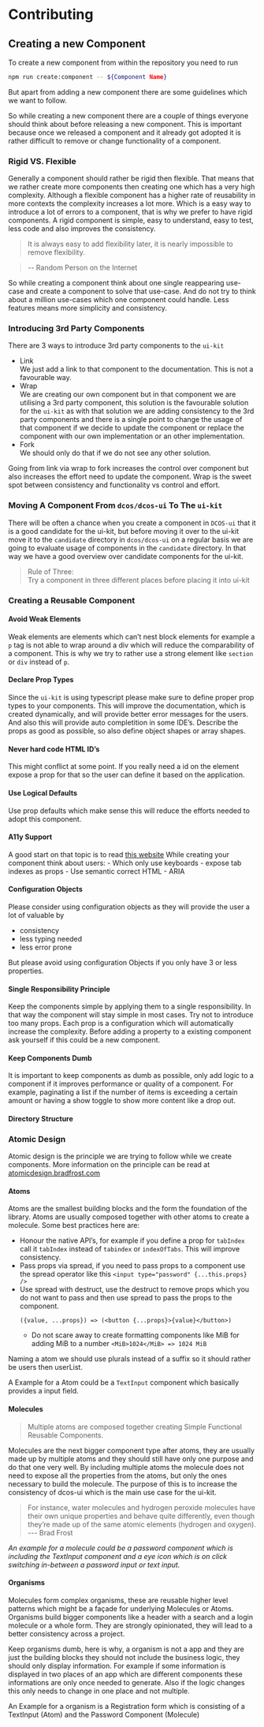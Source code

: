# Contributing

## Creating a new Component

To create a new component from within the repository you need to run

```sh
npm run create:component -- ${Component Name}
```

But apart from adding a new component there are some guidelines which we want to follow.

So while creating a new component there are a couple of things everyone should think about before releasing a new component. This is important because once we released a component and it already got adopted it is rather difficult to remove or change functionality of a component.

### Rigid VS. Flexible

Generally a component should rather be rigid then flexible. That means that we rather create more components then creating one which has a very high complexity. Although a flexible component has a higher rate of reusability in more contexts the complexity increases a lot more. Which is a easy way to introduce a lot of errors to a component, that is why we prefer to have rigid components. A rigid component is simple, easy to understand, easy to test, less code and also improves the consistency.

> It is always easy to add flexibility later, it is nearly impossible to remove flexibility.

> -- Random Person on the Internet

So while creating a component think about one single reappearing use-case and create a component to solve that use-case. And do not try to think about a million use-cases which one component could handle. Less features means more simplicity and consistency.

### Introducing 3rd Party Components

There are 3 ways to introduce 3rd party components to the `ui-kit`

* Link  
  We just add a link to that component to the documentation. This is not a favourable way.
* Wrap  
  We are creating our own component but in that component we are utilising a 3rd party component, this solution is the favourable solution for the `ui-kit` as with that solution we are adding consistency to the 3rd party components and there is a single point to change the usage of that component if we decide to update the component or replace the component with our own implementation or an other implementation.
* Fork  
   We should only do that if we do not see any other solution.

<!--
TODO: add step by step guide for forking.
- Key decisions needed
    - we forking repositories into the ui-kit or are we creating a new repository within `dcos-labs`.
-->

Going from link via wrap to fork increases the control over component but also increases the effort need to update the component. Wrap is the sweet spot between consistency and functionality vs control and effort.

### Moving A Component From `dcos/dcos-ui` To The `ui-kit`

There will be often a chance when you create a component in `DCOS-ui` that it is a good candidate for the ui-kit, but before moving it over to the ui-kit move it to the `candidate` directory in `dcos/dcos-ui` on a regular basis we are going to evaluate usage of components in the `candidate` directory. In that way we have a good overview over candidate components for the ui-kit.

> Rule of Three:  
> Try a component in three different places before placing it into ui-kit

### Creating a Reusable Component

#### Avoid Weak Elements

Weak elements are elements which can’t nest block elements for example a `p` tag is not able to wrap around a div which will reduce the comparability of a component. This is why we try to rather use a strong element like `section` or `div` instead of `p`.

#### Declare Prop Types

Since the `ui-kit` is using typescript please make sure to define proper prop types to your components. This will improve the documentation, which is created dynamically, and will provide better error messages for the users. And also this will provide auto completition in some IDE’s. Describe the props as good as possible, so also define object shapes or array shapes.

#### Never hard code HTML ID’s

This might conflict at some point. If you really need a id on the element expose a prop for that so the user can define it based on the application.

#### Use Logical Defaults

Use prop defaults which make sense this will reduce the efforts needed to adopt this component.

#### A11y Support

A good start on that topic is to read [this website](https://a11yproject.com/)
While creating your component think about users: - Which only use keyboards - expose tab indexes as props - Use semantic correct HTML - ARIA

#### Configuration Objects

Please consider using configuration objects as they will provide the user a lot of valuable by

* consistency
* less typing needed
* less error prone

But please avoid using configuration Objects if you only have 3 or less properties.

#### Single Responsibility Principle

Keep the components simple by applying them to a single responsibility. In that way the component will stay simple in most cases. Try not to introduce too many props. Each prop is a configuration which will automatically increase the complexity. Before adding a property to a existing component ask yourself if this could be a new component.

#### Keep Components Dumb

It is important to keep components as dumb as possible, only add logic to a component if it improves performance or quality of a component. For example, paginating a list if the number of items is exceeding a certain amount or having a show toggle to show more content like a drop out.

#### Directory Structure

<!--
TODO: Decide on directory structure.
-->

### Atomic Design

Atomic design is the principle we are trying to follow while we create components. More information on the principle can be read at [atomicdesign.bradfrost.com](http://atomicdesign.bradfrost.com/)

#### Atoms

Atoms are the smallest building blocks and the form the foundation of the library. Atoms are usually composed together with other atoms to create a molecule.
Some best practices here are:

* Honour the native API’s, for example if you define a prop for `tabIndex` call it `tabIndex` instead of `tabindex` or `indexOfTabs`. This will improve consistency.
* Pass props via spread, if you need to pass props to a component use the spread operator like this `<input type="password" {...this.props} />`
* Use spread with destruct, use the destruct to remove props which you do not want to pass and then use spread to pass the props to the component.
  ```JS
  ({value, ...props}) => (<button {...props}>{value}</button>)
  ```
  * Do not scare away to create formatting components like MiB for adding MiB to a number `<MiB>1024</MiB> => 1024 MiB`

Naming a atom we should use plurals instead of a suffix so it should rather be users then userList.

A Example for a Atom could be a `TextInput` component which basically provides a input field.

#### Molecules

> Multiple atoms are composed together creating Simple Functional Reusable Components.

Molecules are the next bigger component type after atoms, they are usually made up by multiple atoms and they should still have only one purpose and do that one very well. By including multiple atoms the molecule does not need to expose all the properties from the atoms, but only the ones necessary to build the molecule. The purpose of this is to increase the consistency of dcos-ui which is the main use case for the ui-kit.

> For instance, water molecules and hydrogen peroxide molecules have their own unique properties and behave quite differently, even though they’re made up of the same atomic elements (hydrogen and oxygen). --- Brad Frost

_An example for a molecule could be a password component which is including the TextInput component and a eye icon which is on click switching in-between a password input or text input._

#### Organisms

Molecules form complex organisms, these are reusable higher level patterns which might be a façade for underlying Molecules or Atoms. Organisms build bigger components like a header with a search and a login molecule or a whole form. They are strongly opinionated, they will lead to a better consistency across a project.

Keep organisms dumb, here is why, a organism is not a app and they are just the building blocks they should not include the business logic, they should only display information. For example if some information is displayed in two places of an app which are different components these informations are only once needed to generate. Also if the logic changes this only needs to change in one place and not multiple.

An Example for a organism is a Registration form which is consisting of a TextInput (Atom) and the Password Component (Molecule)
